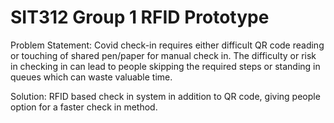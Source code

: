 # SIT312 Group 1 RFID Prototype
Problem Statement: Covid check-in requires either difficult QR code reading or touching of shared pen/paper for manual check in. The difficulty or risk in checking in can lead to people skipping the required steps or standing in queues which can waste valuable time.

Solution: RFID based check in system in addition to QR code, giving people option for a faster check in method.



